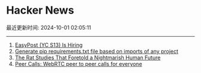 # Hacker News

最近更新时间: 2024-10-01 02:05:11

--- 
1. [EasyPost (YC S13) Is Hiring](https://www.easypost.com/careers) 
2. [Generate pip requirements.txt file based on imports of any project](https://github.com/bndr/pipreqs) 
3. [The Rat Studies That Foretold a Nightmarish Human Future](https://www.newyorker.com/magazine/2024/10/07/dr-calhouns-mousery-lee-alan-dugatkin-book-reviews-rat-city-edmund-ramsden-and-jon-adams) 
4. [Peer Calls: WebRTC peer to peer calls for everyone](https://github.com/peer-calls/peer-calls) 
